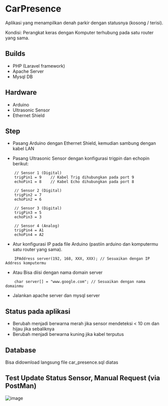 # CarPresence

Aplikasi yang menampilkan denah parkir dengan statusnya (kosong / terisi).

Kondisi: Perangkat keras dengan Komputer terhubung pada satu router yang sama.

## Builds

-   PHP (Laravel framework)
-   Apache Server
-   Mysql DB

## Hardware

-   Arduino
-   Ultrasonic Sensor
-   Ethernet Shield

## Step

-   Pasang Arduino dengan Ethernet Shield, kemudian sambung dengan kabel LAN

-   Pasang Ultrasonic Sensor dengan konfigurasi trigpin dan echopin berikut:

```
    // Sensor 1 (Digital)
    trigPin1 = 9    // Kabel Trig dihubungkan pada port 9
    echoPin1 = 8    // Kabel Echo dihubungkan pada port 8

    // Sensor 2 (Digital)
    trigPin2 = 7
    echoPin2 = 6

    // Sensor 3 (Digital)
    trigPin3 = 5
    echoPin3 = 3

    // Sensor 4 (Analog)
    trigPin4 = A1
    echoPin4 = A2
```

-   Atur konfigurasi IP pada file Arduino (pastiin arduino dan komputermu satu router yang sama).

```
    IPAddress server(192, 168, XXX, XXX); // Sesuaikan dengan IP Address komputermu
```

-   Atau Bisa diisi dengan nama domain server
```
    char server[] = "www.google.com"; // Sesuaikan dengan nama domainmu
```

-   Jalankan apache server dan mysql server

## Status pada aplikasi

-   Berubah menjadi berwarna merah jika sensor mendeteksi < 10 cm dan hijau jika sebaliknya
-   Berubah menjadi berwarna kuning jika kabel terputus

## Database
Bisa didownload langsung file car_presence.sql diatas

## Test Update Status Sensor, Manual Request (via PostMan)
![image](https://user-images.githubusercontent.com/39442253/137578823-b25f524e-1778-49e2-b2a5-147154bee134.png)
